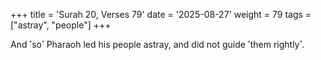 +++
title = 'Surah 20, Verses 79'
date = '2025-08-27'
weight = 79
tags = ["astray", "people"]
+++

And ˹so˺ Pharaoh led his people astray, and did not guide ˹them rightly˺.
